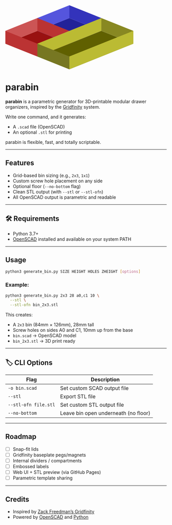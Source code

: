 

<svg width="400" height="200" viewBox="0 0 400 200" xmlns="http://www.w3.org/2000/svg">

    
<path d="M00,120 L100,80 L200,120 L100,160 Z" stroke="none" fill="#991111" />
<path d="M100,80 L200,40 L300,80 L200,120 Z" stroke="none" fill="#222299" />
<path d="M100,160 L300,80 L400,120 L200,200 Z" stroke="none" fill="#606000" />
    
<path d="M200,0 L100,40 L100,80 L200,40 Z" stroke="none" fill="#5555dd" />
<path d="M200,0 L300,40 L300,80 L200,40 Z" stroke="none" fill="#3333bb" />
    
<path d="M100,40 L00,80 L00,120 L100,80 Z" stroke="none" fill="#cc5555" />
<path d="M100,40 L200,80 L200,120 L100,80 Z" stroke="none" fill="#bb3333" />
<path d="M00,80 L100,120 L100,160 L00,120 Z" stroke="none" fill="#bb3333" />
    
<path d="M100,120 L300,40 L300,80 L100,160 Z" stroke="none" fill="#bbbb33" />
<path d="M100,120 L200,160 L200,200 L100,160 Z" stroke="none" fill="#777722" />
    
<path d="M300,40 L400,80 L400,120 L300,80 Z" stroke="none" fill="#888822" />
<path d="M200,160 L400,80 L400,120 L200,200 Z" stroke="none" fill="#bbbb33" />
</svg>




# parabin

**parabin** is a parametric generator for 3D-printable modular drawer organizers, inspired by the [Gridfinity](https://github.com/zackfreedman/gridfinity) system.

Write one command, and it generates:
- A `.scad` file (OpenSCAD)
- An optional `.stl` for printing

parabin is flexible, fast, and totally scriptable.

---

## Features

- Grid-based bin sizing (e.g., `2x3`, `1x1`)
- Custom screw hole placement on any side
- Optional floor (`--no-bottom` flag)
- Clean STL output (with `--stl` or `--stl-ofn`)
- All OpenSCAD output is parametric and readable

---

## 🛠 Requirements

- Python 3.7+
- [OpenSCAD](https://openscad.org/) installed and available on your system PATH

---

## Usage

```bash
python3 generate_bin.py SIZE HEIGHT HOLES ZHEIGHT [options]
```

### Example:

```bash
python3 generate_bin.py 2x3 28 a0,c1 10 \
  --stl \
  --stl-ofn bin_2x3.stl
```

This creates:
- A `2x3` bin (84mm × 126mm), 28mm tall
- Screw holes on sides A0 and C1, 10mm up from the base
- `bin.scad` → OpenSCAD model
- `bin_2x3.stl` → 3D print ready

---

## 🏷 CLI Options

| Flag | Description |
|------|-------------|
| `-o bin.scad`        | Set custom SCAD output file |
| `--stl`              | Export STL file |
| `--stl-ofn file.stl` | Set custom STL output file |
| `--no-bottom`        | Leave bin open underneath (no floor) |

---

## Roadmap

- [ ] Snap-fit lids
- [ ] Gridfinity baseplate pegs/magnets
- [ ] Internal dividers / compartments
- [ ] Embossed labels
- [ ] Web UI + STL preview (via GitHub Pages)
- [ ] Parametric template sharing

---

## Credits

- Inspired by [Zack Freedman’s Gridfinity](https://github.com/zackfreedman/gridfinity)
- Powered by [OpenSCAD](https://openscad.org/) and [Python](https://www.python.org/)
